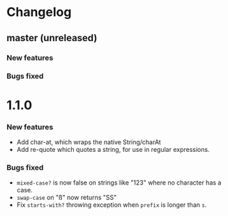# Changelog

## master (unreleased)

### New features

### Bugs fixed

# 1.1.0
### New features

* Add char-at, which wraps the native String/charAt
* Add re-quote which quotes a string, for use in regular expressions.

### Bugs fixed

* `mixed-case?` is now false on strings like "123" where no character has a case.
* `swap-case` on "ß" now returns "SS"
* Fix `starts-with?` throwing exception when `prefix` is longer than `s`.
